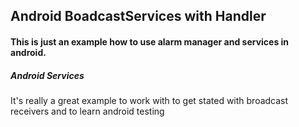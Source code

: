 ## Android BoadcastServices with Handler
#### This is just an example how to use alarm manager and services in android.
##### Android Services
It's really a great example to work with to get stated with broadcast receivers and to learn android
testing
